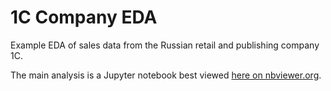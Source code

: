 # 1C Company EDA
 Example EDA of sales data from the Russian retail and publishing company 1C.

The main analysis is a Jupyter notebook best viewed [here on nbviewer.org](https://nbviewer.org/github/grantsut/1C-Company-EDA/blob/3c039ad0608e9c9817711338b24121ef89ca7363/EDA-1C-Company.ipynb).
